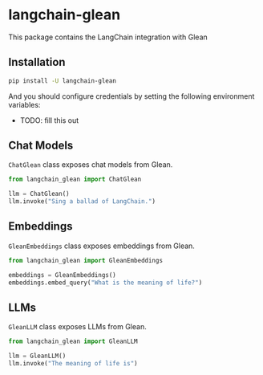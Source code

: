 # langchain-glean

This package contains the LangChain integration with Glean

## Installation

```bash
pip install -U langchain-glean
```

And you should configure credentials by setting the following environment variables:

* TODO: fill this out

## Chat Models

`ChatGlean` class exposes chat models from Glean.

```python
from langchain_glean import ChatGlean

llm = ChatGlean()
llm.invoke("Sing a ballad of LangChain.")
```

## Embeddings

`GleanEmbeddings` class exposes embeddings from Glean.

```python
from langchain_glean import GleanEmbeddings

embeddings = GleanEmbeddings()
embeddings.embed_query("What is the meaning of life?")
```

## LLMs
`GleanLLM` class exposes LLMs from Glean.

```python
from langchain_glean import GleanLLM

llm = GleanLLM()
llm.invoke("The meaning of life is")
```
